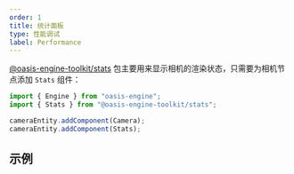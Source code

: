 ```yaml
---
order: 1
title: 统计面板
type: 性能调试
label: Performance
---
```


[@oasis-engine-toolkit/stats](https://www.npmjs.com/package/@oasis-engine-toolkit/stats) 包主要用来显示相机的渲染状态，只需要为相机节点添加 `Stats` 组件：

```typescript
import { Engine } from "oasis-engine";
import { Stats } from "@oasis-engine-toolkit/stats";

cameraEntity.addComponent(Camera);
cameraEntity.addComponent(Stats);
```

## 示例

<playground src="text-barrage.ts"></playground>
